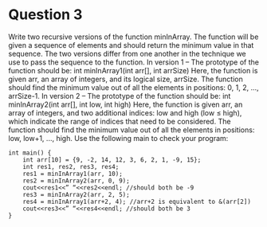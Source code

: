 # Question 3

Write two recursive versions of the function minInArray. The function will be given a
sequence of elements and should return the minimum value in that sequence. The two versions
differ from one another in the technique we use to pass the sequence to the function.
In version 1 – The prototype of the function should be:
int minInArray1(int arr[], int arrSize)
Here, the function is given arr, an array of integers, and its logical size, arrSize.
The function should find the minimum value out of all the elements in positions:
0, 1, 2, ..., arrSize-1.
In version 2 – The prototype of the function should be:
int minInArray2(int arr[], int low, int high)
Here, the function is given arr, an array of integers, and two additional indices: low and high
(low ≤ high), which indicate the range of indices that need to be considered.
The function should find the minimum value out of all the elements in positions:
low, low+1, ..., high.
Use the following main to check your program:

    int main() {
        int arr[10] = {9, -2, 14, 12, 3, 6, 2, 1, -9, 15};
        int res1, res2, res3, res4;
        res1 = minInArray1(arr, 10);
        res2 = minInArray2(arr, 0, 9);
        cout<<res1<<” “<<res2<<endl; //should both be -9
        res3 = minInArray2(arr, 2, 5);
        res4 = minInArray1(arr+2, 4); //arr+2 is equivalent to &(arr[2])
        cout<<res3<<” “<<res4<<endl; //should both be 3
    }